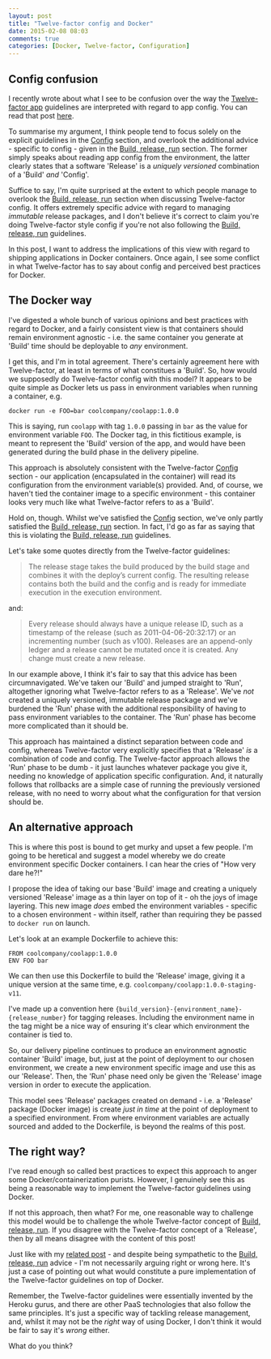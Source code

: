 ```yaml
---
layout: post
title: "Twelve-factor config and Docker"
date: 2015-02-08 08:03
comments: true
categories: [Docker, Twelve-factor, Configuration]
---
```

Config confusion
----------------

I recently wrote about what I see to be confusion over the way the [Twelve-factor app](http://www.12factor.net) guidelines are interpreted with regard to app config. You can read that post [here](http://www.dreweaster.com/blog/2015/01/21/a-confusing-side-to-Twelve-factor-app-configuration/).

To summarise my argument, I think people tend to focus solely on the explicit guidelines in the [Config](http://12factor.net/config) section, and overlook the additional advice - specific to config - given in the [Build, release, run](http://12factor.net/build-release-run) section. The former simply speaks about reading app config from the environment, the latter clearly states that a software 'Release' is a _uniquely versioned_ combination of a 'Build' _and_ 'Config'.

Suffice to say, I'm quite surprised at the extent to which people manage to overlook the [Build, release, run](http://12factor.net/build-release-run) section when discussing Twelve-factor config. It offers extremely specific advice with regard to managing _immutable_ release packages, and I don't believe it's correct to claim you're doing Twelve-factor style config if you're not also following the [Build, release, run](http://12factor.net/build-release-run) guidelines.  

In this post, I want to address the implications of this view with regard to shipping applications in Docker containers. Once again, I see some conflict in what Twelve-factor has to say about config and  perceived best practices for Docker.

The Docker way
--------------

I've digested a whole bunch of various opinions and best practices with regard to Docker, and a fairly consistent view is that containers should remain environment agnostic - i.e. the same container you generate at 'Build' time should be deployable to _any_ environment.

I get this, and I'm in total agreement. There's certainly agreement here with Twelve-factor, at least in terms of what constitues a 'Build'.  So, how would we supposedly do Twelve-factor config with this model? It appears to be quite simple as Docker lets us pass in environment variables when running a container, e.g.

`docker run -e FOO=bar coolcompany/coolapp:1.0.0`

This is saying, run `coolapp` with tag `1.0.0` passing in `bar` as the value for environment variable `FOO`. The Docker tag, in this fictitious example, is meant to represent the 'Build' version of the app, and would have been generated during the build phase in the delivery pipeline.

This approach is absolutely consistent with the Twelve-factor [Config](http://12factor.net/config) section - our application (encapsulated in the container) will read its configuration from the environment variable(s) provided. And, of course, we haven't tied the container image to a specific environment - this container looks very much like what Twelve-factor refers to as a 'Build'.

Hold on, though. Whilst we've satisfied the [Config](http://12factor.net/config) section, we've only partly satisfied the [Build, release, run](http://12factor.net/build-release-run) section. In fact, I'd go as far as saying that this is violating the [Build, release, run](http://12factor.net/build-release-run) guidelines.

Let's take some quotes directly from the Twelve-factor guidelines:

>The release stage takes the build produced by the build stage and combines it with the deploy’s current config. The resulting release contains both the build and the config and is ready for immediate execution in the execution environment.

and:

> Every release should always have a unique release ID, such as a timestamp of the release (such as 2011-04-06-20:32:17) or an incrementing number (such as v100). Releases are an append-only ledger and a release cannot be mutated once it is created. Any change must create a new release.

In our example above, I think it's fair to say that this advice has been circumnavigated. We've taken our 'Build' and jumped straight to 'Run', altogether ignoring what Twelve-factor refers to as a 'Release'. We've _not_ created a uniquely versioned, immutable release package and we've burdened the 'Run' phase with the additional responsibility of having to pass environment variables to the container. The 'Run' phase has become more complicated than it should be.

This approach has maintained a distinct separation between code and config, whereas Twelve-factor very explicitly specifies that a 'Release' _is_ a combination of code and config. The Twelve-factor approach allows the 'Run' phase to be dumb - it just launches whatever package you give it, needing no knowledge of application specific configuration. And, it naturally follows that rollbacks are a simple case of running the previously versioned release, with no need to worry about what the configuration for that version should be.

An alternative approach
-----------------------

This is where this post is bound to get murky and upset a few people. I'm going to be heretical and suggest a model whereby we do create environment specific Docker containers. I can hear the cries of "How very dare he?!"

I propose the idea of taking our base 'Build' image and creating a uniquely versioned 'Release' image as a thin layer on top of it - oh the joys of image layering. This new image _does_ embed the environment variables - specific to a chosen environment - within itself, rather than requiring they be passed to `docker run` on launch.

Let's look at an example Dockerfile to achieve this:

```
FROM coolcompany/coolapp:1.0.0
ENV FOO bar
```

We can then use this Dockerfile to build the 'Release' image, giving it a unique version at the same time, e.g. `coolcompany/coolapp:1.0.0-staging-v11`.

I've made up a convention here `{build_version}-{environment_name}-{release_number}` for tagging releases. Including the environment name in the tag might be a nice way of ensuring it's clear which environment the container is tied to.

So, our delivery pipeline continues to produce an environment agnostic container 'Build' image, but, just at the point of deployment to our chosen environment, we create a new environment specific image and use this as our 'Release'. Then, the 'Run' phase need only be given the 'Release' image version in order to execute the application.

This model sees 'Release' packages created on demand - i.e. a 'Release' package (Docker image) is create _just in time_ at the point of deployment to a specified environment. From where environment variables are actually sourced and added to the Dockerfile, is beyond the realms of this post.

The right way?
--------------

I've read enough so called best practices to expect this approach to anger some Docker/containerization purists. However, I genuinely see this as being a reasonable way to implement the Twelve-factor guidelines using Docker.

If not this approach, then what? For me, one reasonable way to challenge this model would be to challenge the whole Twelve-factor concept of [Build, release, run](http://12factor.net/build-release-run). If you disagree with the Twelve-factor concept of a 'Release', then by all means disagree with the content of this post!

Just like with my [related post](http://www.dreweaster.com/blog/2015/01/21/a-confusing-side-to-Twelve-factor-app-configuration/) - and despite being sympathetic to the [Build, release, run](http://12factor.net/build-release-run) advice - I'm not necessarily arguing right or wrong here. It's just a case of pointing out what would constitute a pure implementation of the Twelve-factor guidelines on top of Docker.

Remember, the Twelve-factor guidelines were essentially invented by the Heroku gurus, and there are other PaaS technologies that also follow the same principles. It's just a specific way of tackling release management, and, whilst it may not be the _right_ way of using Docker, I don't think it would be fair to say it's _wrong_ either.

What do you think?
